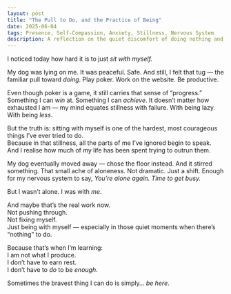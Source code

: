 ```yaml
---
layout: post
title: "The Pull to Do, and the Practice of Being"
date: 2025-06-04
tags: Presence, Self-Compassion, Anxiety, Stillness, Nervous System
description: A reflection on the quiet discomfort of doing nothing and learning to feel safe in simply being.
---
```


I noticed today how hard it is to just *sit with myself.*

My dog was lying on me. It was peaceful. Safe. And still, I felt that tug — the familiar pull toward *doing*. Play poker. Work on the website. Be productive.

Even though poker is a game, it still carries that sense of “progress.” Something I can *win* at. Something I can *achieve*. It doesn’t matter how exhausted I am — my mind equates stillness with failure. With being lazy. With being *less*.

But the truth is: sitting with myself is one of the hardest, most courageous things I’ve ever tried to do.  
Because in that stillness, all the parts of me I’ve ignored begin to speak.  
And I realise how much of my life has been spent trying to outrun them.

My dog eventually moved away — chose the floor instead. And it stirred something. That small ache of aloneness. Not dramatic. Just a shift. Enough for my nervous system to say, *You’re alone again. Time to get busy.*

But I wasn’t alone. I was with *me*.

And maybe that’s the real work now.  
Not pushing through.  
Not fixing myself.  
Just being with myself — especially in those quiet moments when there’s “nothing” to do.

Because that’s when I’m learning:  
I am not what I produce.  
I don’t have to earn rest.  
I don’t have to *do* to be *enough.*

Sometimes the bravest thing I can do is simply… *be here*.